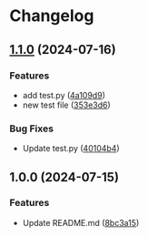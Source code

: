 # Changelog

## [1.1.0](https://github.com/sigma21/githubactions-demo/compare/v1.0.0...v1.1.0) (2024-07-16)


### Features

* add test.py ([4a109d9](https://github.com/sigma21/githubactions-demo/commit/4a109d95b7482407efc4b18e183b65030b16b295))
* new test file ([353e3d6](https://github.com/sigma21/githubactions-demo/commit/353e3d6db70141680979538be93c0007b45a6534))


### Bug Fixes

* Update test.py ([40104b4](https://github.com/sigma21/githubactions-demo/commit/40104b4b2917d1812dfec7f590fe58238651b6ca))

## 1.0.0 (2024-07-15)


### Features

* Update README.md ([8bc3a15](https://github.com/sigma21/githubactions-demo/commit/8bc3a1589285d1287690cd2b82cdb7128b3c94bf))
